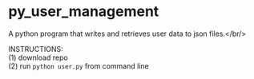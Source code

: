 # py_user_management
A python program that writes and retrieves user data to json files.</br/>

INSTRUCTIONS: </br>
(1) download repo </br>
(2) run `python user.py` from command line
